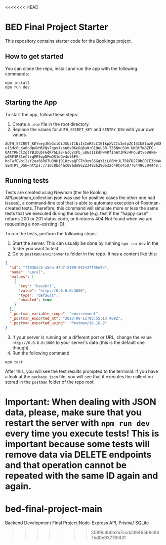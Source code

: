 <<<<<<< HEAD

# BED Final Project Starter

This repository contains starter code for the Bookings project.

## How to get started

You can clone the repo, install and run the app with the following commands:

```plaintext
npm install
npm run dev
```

## Starting the App

To start the app, follow these steps:

1. Create a `.env` file in the root directory.
2. Replace the values for `AUTH_SECRET_KEY` and `SENTRY_DSN` with your own values.

```plaintext
AUTH_SECRET_KEY=eyJhbGciOiJSUzI1NiIsInR5cCI6IkpXVCIsImtpZCI6Ik81azEyWXRGSVhhQV8yblVERlZiOSJ9.eyJpc3MiOiJodHRwczovL2Rldi03dHhqcjRoN2Y2OHJsaXZsLnVzLmF1dGgwLmNvbS8iLCJzdWIiOiJhdXRoMHw2NzY2MTNhOWMyNGE0MDQ5MTRkNTFmM2MiLCJhdWQiOiJodHRwczovL2Jvb2tpbmctYXBpIiwiaWF0IjoxNzM3ODM5ODEwLCJleHAiOjE3Mzc5MjYyMTAsImd0eSI6InBhc3N3b3JkIiwiYXpwIjoienZQVE9sa0JRTDNlbm5xc1VIenJqbEF4T3RHYllhVHIiLCJwZXJtaXNzaW9ucyI6WyJkZWxldGU6Ym9va2luZyIsIndyaXRlOmJvb2tpbmciXX0.JD_FPjOK04LwNZ_a_rK0GJFPiKjUGCCSdvSpSq3LzxSBeYsjRUW8SWqu3PK-e13dc0LKa0ndpokM6VQv7gpv1zsn0v0KeDqBa0rG1OuL8R-TZ6NmcSOm_UKQt7m8ZFG-0AtYRNclzglrB1bUpF6dKP6La8-GcCyxPb_uB6J1IkdPw4RfInWY1Mkv4PouBtv68Hkm-w0RF3RS1eClrqMR5wpDFmQS1oOv4wl6FV-hoFwfEVoi2sY2aa66R67UONHj918zvaQFSTn9xxS6GgY1iL80MrJLT0kFD278bCDCE3bbWQTbsWLt3YXzneFjxwfeZHXsqbgGqwIacUkpPoRQjg
SENTRY_DSN=https://10c8bd4ac08ada86223482b290532c49@o4507764486504448.ingest.de.sentry.io/4508712034828368
```

## Running tests

Tests are created using Newman (the file Booking API.postman_collection.json was use for positive cases the other one had issues), a command-line tool that is able to automate execution of Postman-created tests. Therefore, this command will simulate more or less the same tests that we executed during the course (e.g. test if the "happy case" returns 200 or 201 status code, or it returns 404 Not found when we are requesting a non-existing ID).

To run the tests, perform the following steps:

1. Start the server. This can usually be done by running `npm run dev` in the folder you want to test.
2. Go to `postman/environments` folder in the repo. It has a content like this:

```json
{
  "id": "f1936dc5-a5da-47d7-8189-045437f96e9e",
  "name": "Local",
  "values": [
    {
      "key": "baseUrl",
      "value": "http://0.0.0.0:3000",
      "type": "default",
      "enabled": true
    }
  ],
  "_postman_variable_scope": "environment",
  "_postman_exported_at": "2023-08-11T05:55:13.469Z",
  "_postman_exported_using": "Postman/10.16.9"
}
```

3. If your server is running on a different port or URL, change the value `http://0.0.0.0:3000` to your server's data (this is the default one though).
4. Run the following command

```plaintext
npm test
```

After this, you will see the test results prompted to the terminal. If you have a look at the `package.json` file, you will see that it executes the collection stored in the `postman` folder of the repo root.

# Important: When dealing with JSON data, please, make sure that you restart the server with `npm run dev` every time you execute tests! This is important because some tests will remove data via DELETE endpoints and that operation cannot be repeated with the same ID again and again.

# bed-final-project-main

Backend Development Final Project:Node-Express API, Prisma/ SQLite

> > > > > > > 3089c4b0a2a7ccdd39465b9c667bd0e93776f431
